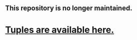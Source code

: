 ## This repository is no longer maintained.
# [Tuples are available here.](https://github.com/arubot/hg-tuples)
